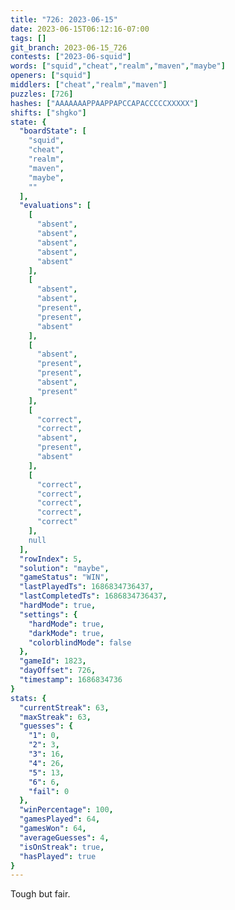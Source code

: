 ```yaml
---
title: "726: 2023-06-15"
date: 2023-06-15T06:12:16-07:00
tags: []
git_branch: 2023-06-15_726
contests: ["2023-06-squid"]
words: ["squid","cheat","realm","maven","maybe"]
openers: ["squid"]
middlers: ["cheat","realm","maven"]
puzzles: [726]
hashes: ["AAAAAAAPPAAPPAPCCAPACCCCCXXXXX"]
shifts: ["shgko"]
state: {
  "boardState": [
    "squid",
    "cheat",
    "realm",
    "maven",
    "maybe",
    ""
  ],
  "evaluations": [
    [
      "absent",
      "absent",
      "absent",
      "absent",
      "absent"
    ],
    [
      "absent",
      "absent",
      "present",
      "present",
      "absent"
    ],
    [
      "absent",
      "present",
      "present",
      "absent",
      "present"
    ],
    [
      "correct",
      "correct",
      "absent",
      "present",
      "absent"
    ],
    [
      "correct",
      "correct",
      "correct",
      "correct",
      "correct"
    ],
    null
  ],
  "rowIndex": 5,
  "solution": "maybe",
  "gameStatus": "WIN",
  "lastPlayedTs": 1686834736437,
  "lastCompletedTs": 1686834736437,
  "hardMode": true,
  "settings": {
    "hardMode": true,
    "darkMode": true,
    "colorblindMode": false
  },
  "gameId": 1823,
  "dayOffset": 726,
  "timestamp": 1686834736
}
stats: {
  "currentStreak": 63,
  "maxStreak": 63,
  "guesses": {
    "1": 0,
    "2": 3,
    "3": 16,
    "4": 26,
    "5": 13,
    "6": 6,
    "fail": 0
  },
  "winPercentage": 100,
  "gamesPlayed": 64,
  "gamesWon": 64,
  "averageGuesses": 4,
  "isOnStreak": true,
  "hasPlayed": true
}
---
```

<!-- more -->
Tough but fair.
